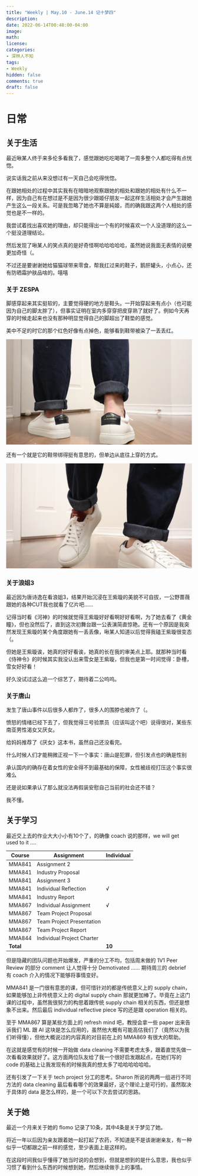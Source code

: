 ```yaml
---
title: "Weekly | May.10 - June.14 记十梦四"
description: 
date: 2022-06-14T00:48:00-04:00
image: 
math: 
license:
categories:
- 深林人不知
tags:
- Weekly
hidden: false
comments: true
draft: false
---
```


# 日常

## 关于生活

最近啾某人终于来多伦多看我了，感觉跟她吃吃喝喝了一周多整个人都吃得有点恍惚。

说实话我之前从来没想过有一天自己会吃得恍惚。

在跟她相处的过程中其实我有在暗暗地观察跟她的相处和跟她的相处有什么不一样，因为自己有在想过是不是因为很少跟姬仔朋友一起这样生活相处才会产生跟她产生这么一段关系。可是我忽略了她也不算是純姬，而的确我跟这两个人相处的感觉也是不一样的。

我尝试着找出喜欢她的理由，却只能得出一个有的时候喜欢一个人没道理的这么一个挺没道理结论。

然后发现了啾某人的笑点真的是好奇怪啊哈哈哈哈哈，虽然她说我面无表情的说梗更加奇怪（。

不过还是要谢谢她给猫猫球带来零食，帮我扛过来的鞋子，鹅肝罐头，小点心，还有防晒霜护肤品啥的。嘻嘻

### 关于 ZESPA

脚感穿起来其实挺软的，主要觉得硬的地方是鞋头。一开始穿起来有点小（也可能因为自己的脚太胖了），但事实证明在室内多穿穿把皮穿熟了就好了。例如今天再穿的时候走起来也没有那种明显觉得自己的脚超出了鞋垫的感觉。

美中不足的时它的那个红色好像有点掉色，能够看到鞋带被染了一丢丢红。

![](https://raw.githubusercontent.com/Gilgamel/img-host/main/hugo/zespa-1.jpg)

还有一个就是它的鞋带绑得挺有意思的，但单边从底往上穿的方式。

![](https://raw.githubusercontent.com/Gilgamel/img-host/main/hugo/zespa-2.jpg)

### 

### 关于浪姐3

最近因为唐诗逸在看浪姐3，结果开始沉浸在王紫璇的美貌不可自拔，一公野蔷薇跟她的各种CUT我也就看了亿片吧……

记得当时看《河神》的时候就觉得王紫璇好好看啊好好看啊，为了她去看了《黄金瞳》，但也没然后了，直到这次初舞台跟一公表演简直惊艳。还有一个原因是我突然发现王紫璇的某个角度跟她有一丢丢像，啾某人知道以后觉得我磕王紫璇很变态（。

但她是王紫璇诶，她真的好好看诶，她真的长在我的审美点上耶。就那种当时看《侍神令》的时候其实我没认出来雪女是王紫璇，但我也是第一时间觉得：卧槽，雪女好好看！

好久没试过这么追一个综艺了，期待着二公呜呜。

### 关于唐山

发生了唐山事件以后很多人都炸了，很多人的围脖也被炸了（。

愤怒的情绪已经下去了，但我觉得三号验票员（应该叫这个吧）说得很对，某些东南亚男性渴女又厌女。

给妈妈推荐了《厌女》这本书，虽然自己还没看完。

什么时候人们才能稍微正视一下一个事实：唐山是犯罪，但引发点也的确是性别

承认国内的确存在着女性的安全得不到最基础的保障，女性被歧视打压这个事实很难么

还是说如果承认了那么就没法再假装安慰自己当前的社会还不错？

我不懂。

## 关于学习

最近交上去的作业大大小小有10个了，的确像 coach 说的那样，we will get used to it ....

| Course    | Assignment                 | Individual |
| --------- | -------------------------- | ---------- |
| MMA841    | Assignment 2               |            |
| MMA841    | Industry Proposal          |            |
| MMA841    | Assignment 3               |            |
| MMA841    | Individual Reflection      | √          |
| MMA841    | Industry Report            |            |
| MMA867    | Individual Assignment      | √          |
| MMA867    | Team Project Proposal      |            |
| MMA867    | Team Project Presentation  |            |
| MMA867    | Team Project Report        |            |
| MMA844    | Individual Project Charter |            |
| **Total** |                            | **10**     |

但是隐藏的团队问题也开始爆发，严重的分工不均，包括周末做的 1V1 Peer Review 的部分 comment 让人觉得十分 Demotivated ...... 期待周三的 debrief 有 coach 介入的情况下能够将事情变好。

MMA841 是一门很有意思的课，但可惜针对的都是传统意义上的 supply chain，如果能够加上非传统意义上的 digital supply chain 那就更加棒了。毕竟在上这门课的过程中，虽然我很努力的构思着跟传统 supply chain 相关的东西，但还是想象不出来。然后最后 individual reflective piece 写的还是跟 operation 相关的。

至于 MMA867 算是某些方面上的 refresh mind 吧，教授会拿一些 paper 出来告诉我们 ML 跟 AI 这块是怎么应用的，虽然他大概有可能高估我们了（竟然以为我们听得懂），但他大概说过的内容真的对目前在上的 MMA869 有很大的帮助。

在这就是感觉有的时候一开始做 data cleaning 不需要考虑太多，跟着直觉先做一次看看效果就好了。这方面两位队友给了我一个很好启发跟起点，在她们写的 code 的基础上让我发现有的时候我真的想太多了哈哈哈哈哈哈。

还有引发了一下关于 tech project 分工的思考。Sharon 所说的两两一组进行不同方法的 data cleaning 最后看看哪个的效果最好，这个理论上是可行的，虽然取决于具体的 data 是怎么样的，是一个可以下次去尝试的思路。

## 关于她

最近一个月来关于她的 flomo 记录了10条，其中4条是关于梦见了她。

将近一年以后因为亲友跟着她一起打起了农药，不知道是不是该谢谢亲友，有一种似乎一切都跟之前一样的感觉，至少表面上是这样的。

在这段时间我似乎懂得了她当时说的会想到，但就是想到的是什么意思，我也似乎习惯了看到什么东西的时候想到她，然后继续做手上的事情。
